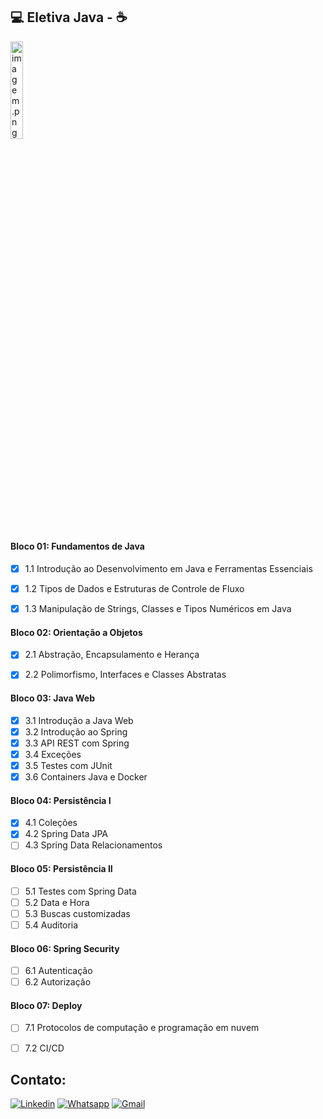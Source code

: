 ## 💻️ Eletiva Java - ☕

<img src="https://media2.giphy.com/media/e6w3i2arfjIoI8hWy0/giphy.gif?cid=ecf05e47zwr41l2zle2hgii85qd0ott15xy1ue058qpqlopt&rid=giphy.gif&ct=g" alt="imagem.png" style="width: 20%;"> <br>

#### Bloco 01: Fundamentos de Java

 - [x] 1.1  Introdução ao Desenvolvimento em Java e Ferramentas Essenciais
 - [x] 1.2  Tipos de Dados e Estruturas de Controle de Fluxo
 - [x] 1.3  Manipulação de Strings, Classes e Tipos Numéricos em Java


#### Bloco 02: Orientação a Objetos

 - [x] 2.1  Abstração, Encapsulamento e Herança
 - [x] 2.2  Polimorfismo, Interfaces e Classes Abstratas
 

#### Bloco 03: Java Web

 - [x] 3.1  Introdução a Java Web
 - [x] 3.2  Introdução ao Spring
 - [x] 3.3  API REST com Spring
 - [x] 3.4  Exceções
 - [x] 3.5  Testes com JUnit
 - [x] 3.6  Containers Java e Docker

#### Bloco 04: Persistência I

 - [x] 4.1  Coleções
 - [x] 4.2  Spring Data JPA
 - [ ] 4.3  Spring Data Relacionamentos

 #### Bloco 05: Persistência II

 - [ ] 5.1  Testes com Spring Data
 - [ ] 5.2  Data e Hora
 - [ ] 5.3  Buscas customizadas
 - [ ] 5.4  Auditoria

#### Bloco 06: Spring Security

 - [ ] 6.1  Autenticação
 - [ ] 6.2  Autorização

#### Bloco 07: Deploy

 - [ ] 7.1  Protocolos de computação e programação em nuvem
 - [ ] 7.2  CI/CD


## Contato:

[![Linkedin](https://img.shields.io/badge/LinkedIn-0077B5?style=for-the-badge&logo=linkedin&logoColor=white)](https://www.linkedin.com/in/varela-thierry/)
[![Whatsapp](https://img.shields.io/badge/WhatsApp-25D366?style=for-the-badge&logo=whatsapp&logoColor=white)](https://wa.me/41999240022)
[![Gmail](https://img.shields.io/badge/Gmail-D14836?style=for-the-badge&logo=gmail&logoColor=white)](mailto:varelathierry@gmail.com)
